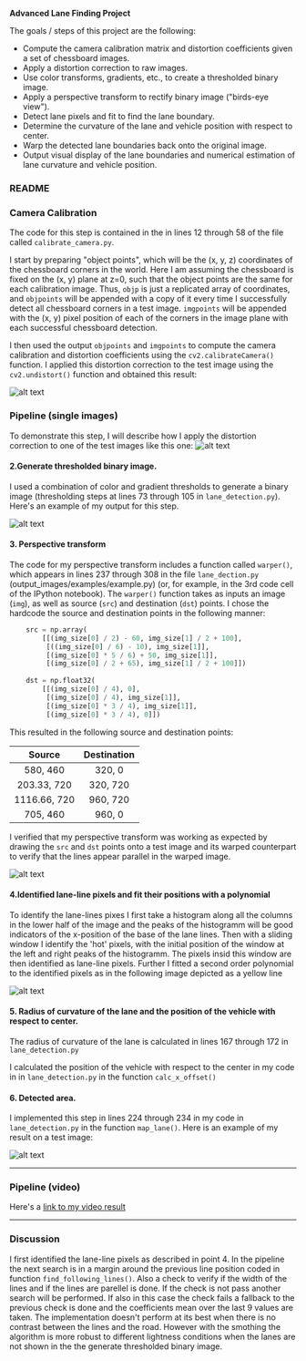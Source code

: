 
**Advanced Lane Finding Project**

The goals / steps of this project are the following:

* Compute the camera calibration matrix and distortion coefficients given a set of chessboard images.
* Apply a distortion correction to raw images.
* Use color transforms, gradients, etc., to create a thresholded binary image.
* Apply a perspective transform to rectify binary image ("birds-eye view").
* Detect lane pixels and fit to find the lane boundary.
* Determine the curvature of the lane and vehicle position with respect to center.
* Warp the detected lane boundaries back onto the original image.
* Output visual display of the lane boundaries and numerical estimation of lane curvature and vehicle position.

[//]: # (Image References)

[image1]: ./images/undistort_output.png "Undistorted"
[image2]: ./test_images/test1.jpg "Road Transformed"
[image3]: ./images/binary_combo_example.png "Binary Example"
[image4]: ./images/warped_straight_lines.png "Warp Example"
[image5]: ./images/color_fit_lines.jpg "Fit Visual"
[image6]: ./images/example_output.png "Output"
[video1]: ./project_video_output.mp4.mp4 "Video"


### README


### Camera Calibration

The code for this step is contained in the in lines 12 through 58 of the file called `calibrate_camera.py`.  

I start by preparing "object points", which will be the (x, y, z) coordinates of the chessboard corners in the world. Here I am assuming the chessboard is fixed on the (x, y) plane at z=0, such that the object points are the same for each calibration image.  Thus, `objp` is just a replicated array of coordinates, and `objpoints` will be appended with a copy of it every time I successfully detect all chessboard corners in a test image.  `imgpoints` will be appended with the (x, y) pixel position of each of the corners in the image plane with each successful chessboard detection.  

I then used the output `objpoints` and `imgpoints` to compute the camera calibration and distortion coefficients using the `cv2.calibrateCamera()` function.  I applied this distortion correction to the test image using the `cv2.undistort()` function and obtained this result: 

![alt text][image1]

### Pipeline (single images)

To demonstrate this step, I will describe how I apply the distortion correction to one of the test images like this one:
![alt text][image2]

#### 2.Generate thresholded binary image. 

I used a combination of color and gradient thresholds to generate a binary image (thresholding steps at lines 73 through 105 in `lane_detection.py`).  Here's an example of my output for this step.

![alt text][image3]

#### 3. Perspective transform 

The code for my perspective transform includes a function called `warper()`, which appears in lines 237 through 308 in the file `lane_dection.py` (output_images/examples/example.py) (or, for example, in the 3rd code cell of the IPython notebook).  The `warper()` function takes as inputs an image (`img`), as well as source (`src`) and destination (`dst`) points.  I chose the hardcode the source and destination points in the following manner:

```python
    src = np.array(
        [[(img_size[0] / 2) - 60, img_size[1] / 2 + 100],
         [((img_size[0] / 6) - 10), img_size[1]],
         [(img_size[0] * 5 / 6) + 50, img_size[1]],
         [(img_size[0] / 2 + 65), img_size[1] / 2 + 100]])
    
    dst = np.float32(
        [[(img_size[0] / 4), 0],
         [(img_size[0] / 4), img_size[1]],
         [(img_size[0] * 3 / 4), img_size[1]],
         [(img_size[0] * 3 / 4), 0]])
```

This resulted in the following source and destination points:

| Source        | Destination   | 
|:-------------:|:-------------:| 
| 580, 460      | 320, 0        | 
| 203.33, 720      | 320, 720      |
| 1116.66, 720     | 960, 720      |
| 705, 460      | 960, 0        |

I verified that my perspective transform was working as expected by drawing the `src` and `dst` points onto a test image and its warped counterpart to verify that the lines appear parallel in the warped image.

![alt text][image4]

#### 4.Identified lane-line pixels and fit their positions with a polynomial

To identify the lane-lines pixes I first take a histogram along all the columns in the lower half of the image and the peaks of the histogramm  will be good indicators of the x-position of the base of the lane lines.
Then with a sliding window I identify the 'hot' pixels, with the initial position of the window at the left and right peaks of the histogramm. The pixels insid this window are then identified as
lane-line pixels. Further I fitted a second order polynomial to the identified pixels as in the following image depicted as a yellow line 

![alt text][image5]

#### 5. Radius of curvature of the lane and the position of the vehicle with respect to center.

The radius of curvature of the lane is calculated in lines​​ 167 through 172 in `lane_detection.py`

I calculated  the position of the vehicle with respect to the center in my code in in `lane_detection.py` in the function `calc_x_offset()` 

#### 6. Detected area.

I implemented this step in lines 224 through 234 in my code in `lane_detection.py` in the function `map_lane()`.  Here is an example of my result on a test image:

![alt text][image6]

---

### Pipeline (video)

Here's a [link to my video result](./project_video.mp4)

---

### Discussion

I first identified the lane-line pixels as described in point 4. In the pipeline the next search is in a margin around the previous line position coded in function `find_following_lines()`. Also a check to verify if the width of the lines and if
the lines are parellel is done. If the check is not pass another search will be performed. If also in this case the check fails a fallback to the previous check is done and the coefficients mean over the last 9 values are taken.
The implementation doesn't perform at its best when there is no contrast between the lines and the road. However with the smothing the algorithm is more robust to different lightness conditions when the lanes are not shown in the
the generate thresholded binary image.